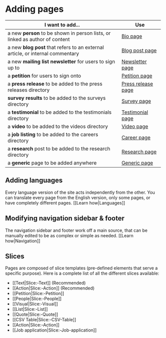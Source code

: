 # Adding pages

| I want to add... | Use |
| --- | --- |
| a new **person** to be shown in person lists, or linked as author of content  | [Bio page](/xiiagency/xii-hfa-main/wiki/Page:-Bio) |
| a new **blog post** that refers to an external article, or internal commentary | [Blog post page](/xiiagency/xii-hfa-main/wiki/Page:-Blog-post) |
| a new **mailing list newsletter** for users to sign up to | [Newsletter page](/xiiagency/xii-hfa-main/wiki/Page:-Newsletter) |
| a **petition** for users to sign onto | [Petition page](/xiiagency/xii-hfa-main/wiki/Page:-Petition) |
| a **press release** to be added to the press releases directory | [Press release page](/xiiagency/xii-hfa-main/wiki/Page:-Press-release) |
| **survey results** to be added to the surveys directory | [Survey page](/xiiagency/xii-hfa-main/wiki/Page:-Survey) |
| a **testimonial** to be added to the testimonials directory | [Testimonial page](/xiiagency/xii-hfa-main/wiki/Page:-Testimonial) |
| a **video** to be added to the videos directory | [Video page](/xiiagency/xii-hfa-main/wiki/Page:-Video) |
| a **job listing** to be added to the careers directory | [Career page](/xiiagency/xii-hfa-main/wiki/Page:-Career) |
| a **research** post to be added to the research directory | [Research page](/xiiagency/xii-hfa-main/wiki/Page:-Research) |
| a **generic** page to be added anywhere | [Generic page](/xiiagency/xii-hfa-main/wiki/Page:-(Generic)) |


## Adding languages
Every language version of the site acts independently from the other. You can translate every page from the English version, only some pages, or have completely different pages. [[Learn how|Languages]]


## Modifying navigation sidebar & footer
The navigation sidebar and footer work off a main source, that can be manually edited to be as complex or simple as needed. [[Learn how|Navigation]]

## Slices
Pages are composed of slice templates (pre-defined elements that serve a specific purpose). Here is a complete list of all the different slices available:

- [[Text|Slice:-Text]] (Recommended)
- [[Action|Slice:-Action]] (Recommended)
- [[Petition|Slice:-Petition]]
- [[People|Slice:-People]]
- [[Visual|Slice:-Visual]]
- [[List|Slice:-List]]
- [[Quote|Slice:-Quote]]
- [[CSV Table|Slice:-CSV-Table]]
- [[Action|Slice:-Action]]
- [[Job application|Slice:-Job-application]]
